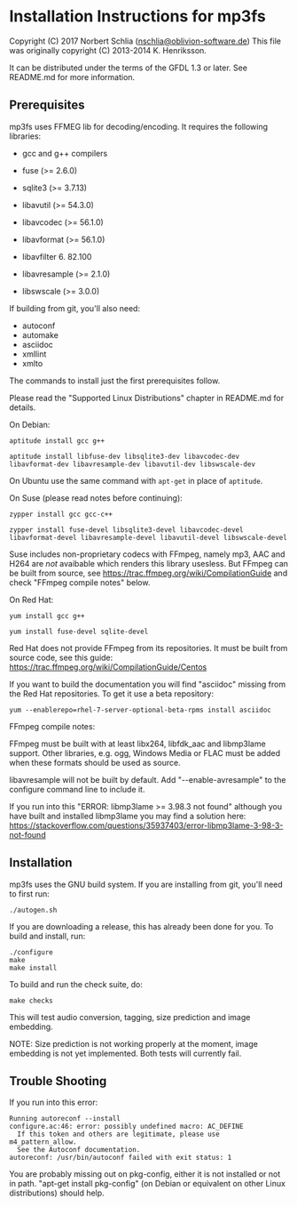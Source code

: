 Installation Instructions for mp3fs
===================================

Copyright (C) 2017 Norbert Schlia (nschlia@oblivion-software.de)
This file was originally copyright (C) 2013-2014 K. Henriksson. 

It can be distributed under the terms of the GFDL 1.3 or later. 
See README.md for more information.

Prerequisites
-------------

mp3fs uses FFMEG lib for decoding/encoding. It requires the following 
libraries:

* gcc and g++ compilers

* fuse (>= 2.6.0)
* sqlite3 (>= 3.7.13)

* libavutil      (>= 54.3.0)
* libavcodec     (>= 56.1.0)
* libavformat    (>= 56.1.0)
* libavfilter     6. 82.100
* libavresample  (>= 2.1.0)
* libswscale     (>= 3.0.0)

If building from git, you'll also need:

* autoconf
* automake
* asciidoc
* xmllint
* xmlto

The commands to install just the first prerequisites follow.

Please read the "Supported Linux Distributions" chapter in README.md 
for details.

On Debian:

    aptitude install gcc g++

    aptitude install libfuse-dev libsqlite3-dev libavcodec-dev libavformat-dev libavresample-dev libavutil-dev libswscale-dev

On Ubuntu use the same command with `apt-get` in place of `aptitude`.

On Suse (please read notes before continuing):

    zypper install gcc gcc-c++

    zypper install fuse-devel libsqlite3-devel libavcodec-devel libavformat-devel libavresample-devel libavutil-devel libswscale-devel

Suse includes non-proprietary codecs with FFmpeg, namely mp3, AAC and H264 
are *not* avaibable which renders this library usesless. But FFmpeg can be
built from source, see https://trac.ffmpeg.org/wiki/CompilationGuide and check
"FFmpeg compile notes" below.

On Red Hat:

    yum install gcc g++

    yum install fuse-devel sqlite-devel

Red Hat does not provide FFmpeg from its repositories. It must be built 
from source code, see this guide: https://trac.ffmpeg.org/wiki/CompilationGuide/Centos

If you want to build the documentation you will find "asciidoc" missing from
the Red Hat repositories. To get it use a beta repository:

    yum --enablerepo=rhel-7-server-optional-beta-rpms install asciidoc

FFmpeg compile notes:

FFmpeg must be built with at least libx264, libfdk_aac and libmp3lame support. 
Other libraries, e.g. ogg, Windows Media or FLAC must be added when these
formats should be used as source.

libavresample will not be built by default. Add "--enable-avresample" to the configure
command line to include it.

If you run into this "ERROR: libmp3lame >= 3.98.3 not found" although you have built 
and installed libmp3lame you may find a solution here: 
https://stackoverflow.com/questions/35937403/error-libmp3lame-3-98-3-not-found

Installation
------------

mp3fs uses the GNU build system. If you are installing from git, you'll
need to first run:

    ./autogen.sh

If you are downloading a release, this has already been done for you. To
build and install, run:

    ./configure
    make
    make install
    
To build and run the check suite, do:    

    make checks
    
This will test audio conversion, tagging, size prediction and image embedding.

NOTE: Size prediction is not working properly at the moment, image embedding
is not yet implemented. Both tests will currently fail.

Trouble Shooting
----------------

If you run into this error:
    
    Running autoreconf --install
    configure.ac:46: error: possibly undefined macro: AC_DEFINE
      If this token and others are legitimate, please use m4_pattern_allow.
      See the Autoconf documentation.
    autoreconf: /usr/bin/autoconf failed with exit status: 1

You are probably missing out on pkg-config, either it is not installed or
not in path. "apt-get install pkg-config" (on Debian or equivalent on other
Linux distributions) should help.
